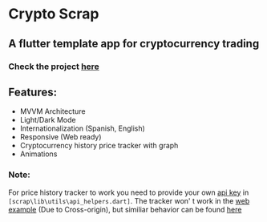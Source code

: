 # Crypto Scrap
## A flutter template app for cryptocurrency trading

### Check the project [here](https://luismagit.github.io/#/)

## Features:
* MVVM Architecture
* Light/Dark Mode
* Internationalization (Spanish, English)
* Responsive (Web ready)
* Cryptocurrency history price tracker with graph
* Animations

### Note: 
For price history tracker to work you need to provide your own [api key](https://p.nomics.com/cryptocurrency-bitcoin-api) in `[scrap\lib\utils\api_helpers.dart]`. The tracker won' t work in the [web example](https://luismagit.github.io/#/) (Due to Cross-origin), but similiar behavior can be found [here](https://github.com/LuisMaGit/flutter_crypto)
